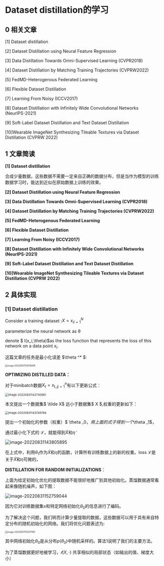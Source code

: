 # Dataset distillation的学习

## 0 相关文章

[1]  Dataset distillation

[2]  Dataset Distillation using Neural Feature Regression

[3]  Data Distillation Towards Omni-Supervised Learning (CVPR2018)

[4]  Dataset Distillation by Matching Training Trajectories (CVPRW2022)

[5]  FedMD-Heterogenous Federated Learning

[6]  Flexible Dataset Distillation

[7]  Learning From Noisy (ICCV2017)

[8]  Dataset Distillation with Infinitely Wide Convolutional Networks (NeurIPS-2021)

[9]  Soft-Label Dataset Distillation and Text Dataset Distillation

[10]Wearable ImageNet Synthesizing Tileable Textures via Dataset Distillation (CVPRW 2022)

## 1 文章简读

 **[1]  Dataset distillation**

合成少量数据，这些数据不需要一定来自正确的数据分布，但是当作为模型的训练数据学习时，能达到近似在原始数据上训练的效果。

 **[2]  Dataset Distillation using Neural Feature Regression**

 

 **[3]  Data Distillation Towards Omni-Supervised Learning (CVPR2018)**

 **[4]  Dataset Distillation by Matching Training Trajectories (CVPRW2022)**

 **[5]  FedMD-Heterogenous Federated Learning**

 **[6]  Flexible Dataset Distillation**

 **[7]  Learning From Noisy (ICCV2017)**

 **[8]  Dataset Distillation with Infinitely Wide Convolutional Networks (NeurIPS-2021)**

 **[9]  Soft-Label Dataset Distillation and Text Dataset Distillation**

 **[10]Wearable ImageNet Synthesizing Tileable Textures via Dataset Distillation (CVPRW 2022)**

## 2 具体实现

### [1]  Dataset distillation

Consider a training dataset :$X = {x_i}^N_{i=1}$  <!--训练数据集-->

parameterize the neural network as θ <!--模型-->

denote $ l(x_i,\theta)$as the loss function that represents the loss of this network on a data point $x_i$.

 这篇文章的任务是最小化误差 $\theta ^* $:

<img src="C:\Users\kiko\AppData\Roaming\Typora\typora-user-images\image-20220831134216416.png" alt="image-20220831134216416" style="zoom:50%;" />

<!--这不就是经典的loss？不明所以的文章-->

**OPTIMIZING DISTILLED DATA：**

对于minibatch数据$X_t = {x_{t,j}}^n_{j=1}$有以下更新公式：

<img src="C:\Users\kiko\AppData\Roaming\Typora\typora-user-images\image-20220831142730881.png" alt="image-20220831142730881" style="zoom:67%;" />

本文提出一个数据集$ \tilde X$ 远小于数据集$ X $,权重的更新如下：

<img src="C:\Users\kiko\AppData\Roaming\Typora\typora-user-images\image-20220831143749766.png" alt="image-20220831143749766" style="zoom:67%;" />

提出一个初始化的参数（权重）$ \theta _0$，用上面的式子得到一个$\theta _1$，

通过最小化下式的  $\mathcal{L}$，就能得到$\tilde X$和$\tilde \eta$

![image-20220831143805895](C:\Users\kiko\AppData\Roaming\Typora\typora-user-images\image-20220831143805895.png)

在上式中，利用$\theta _1$作为$\tilde X$和$\tilde \eta$的函数，计算所有训练数据上的新的权重。loss $\mathcal L$是关于$\tilde X$和$\tilde \eta$可微的，

**DISTILLATION FOR RANDOM INITIALIZATIONS**：

上面为给定初始化优化的提取数据不能很好地推广到其他初始化。蒸馏数据通常看起来像随机噪声，如下图：

![image-20220831152759044](C:\Users\kiko\AppData\Roaming\Typora\typora-user-images\image-20220831152759044.png)

因为它对训练数据集x和特定网络初始化$\theta _0$的信息进行了编码。

为了解决这个问题，我们转而计算少量提取的数据，这些数据可以用于具有来自特定分布的随机初始化的网络。我们将优化问题表述为:

<img src="C:\Users\kiko\AppData\Roaming\Typora\typora-user-images\image-20220831153017061.png" alt="image-20220831153017061" style="zoom: 50%;" />

其中网络初始化$\theta _0$是从分布$p(\theta _0)$中随机采样的。算法1说明了我们的主要方法。

为了蒸馏数据更好地被学习，$\mathscr l(X ,\cdot)$ 共享相似的局部状态（如输出的值、梯度大小）



